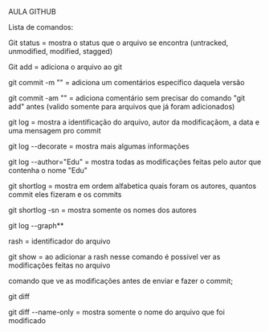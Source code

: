 AULA GITHUB	

Lista de comandos:

Git status = mostra o status que o arquivo se encontra (untracked,
unmodified, modified, stagged)

Git add = adiciona o arquivo ao git

git commit -m "" = adiciona um comentários especifico daquela versão

git commit -am "" = adiciona comentário sem precisar do comando "git add" antes (valido somente para arquivos que já foram adicionados)

git log = mostra a identificação do arquivo, autor da modificaçãom, a data e uma mensagem pro commit

git log --decorate = mostra mais algumas informações

git log --author="Edu" = mostra todas as modificações feitas pelo autor que contenha o nome "Edu"

git shortlog = mostra em ordem alfabetica quais foram os autores, quantos commit eles fizeram e os commits

git shortlog -sn = mostra somente os nomes dos autores

git log --graph**

rash = identificador do arquivo

git show = ao adicionar a rash nesse comando é possivel ver as modificações feitas no arquivo

comando que ve as modificações antes de enviar e fazer o commit;

git diff  

git diff --name-only = mostra somente o nome do arquivo que foi modificado




